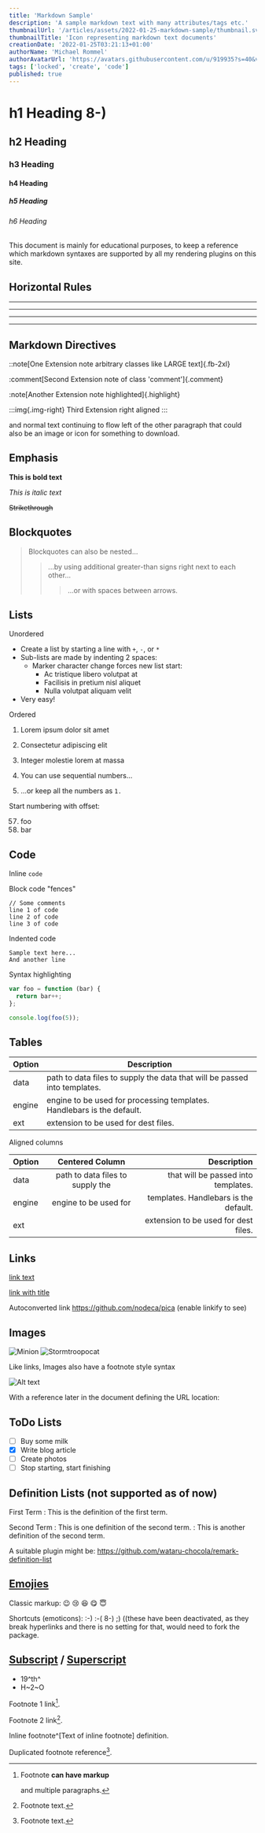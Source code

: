 ```yaml
---
title: 'Markdown Sample'
description: 'A sample markdown text with many attributes/tags etc.'
thumbnailUrl: '/articles/assets/2022-01-25-markdown-sample/thumbnail.svg'
thumbnailTitle: 'Icon representing markdown text documents'
creationDate: '2022-01-25T03:21:13+01:00'
authorName: 'Michael Rommel'
authorAvatarUrl: 'https://avatars.githubusercontent.com/u/919935?s=40&v=4'
tags: ['locked', 'create', 'code']
published: true
---
```


# h1 Heading 8-)

## h2 Heading

### h3 Heading

#### h4 Heading

##### h5 Heading

###### h6 Heading

This document is mainly for educational purposes, to keep a reference which
markdown syntaxes are supported by all my rendering plugins on this site.


## Horizontal Rules

---
- - -
***
___

## Markdown Directives

::note[One Extension note arbitrary classes like LARGE text]{.fb-2xl}

:comment[Second Extension note of class 'comment']{.comment}

:note[Another Extension note highlighted]{.highlight}

:::img{.img-right}
Third Extension right aligned
:::

and normal text continuing to flow left of the other paragraph
that could also be an image or icon for something to download.


## Emphasis

**This is bold text**

_This is italic text_

~~Strikethrough~~

## Blockquotes

> Blockquotes can also be nested...
>
> > ...by using additional greater-than signs right next to each other...
> >
> > > ...or with spaces between arrows.

## Lists

Unordered

- Create a list by starting a line with `+`, `-`, or `*`
- Sub-lists are made by indenting 2 spaces:
  - Marker character change forces new list start:
    - Ac tristique libero volutpat at
    * Facilisis in pretium nisl aliquet
    - Nulla volutpat aliquam velit
- Very easy!

Ordered

1. Lorem ipsum dolor sit amet
2. Consectetur adipiscing elit
3. Integer molestie lorem at massa

4. You can use sequential numbers...
5. ...or keep all the numbers as `1.`

Start numbering with offset:

57. foo
1. bar

## Code

Inline `code`

Block code "fences"

```
// Some comments
line 1 of code
line 2 of code
line 3 of code
```


Indented code

    Sample text here...
    And another line


Syntax highlighting

```js
var foo = function (bar) {
  return bar++;
};

console.log(foo(5));
```

## Tables

| Option | Description                                                               |
| ------ | ------------------------------------------------------------------------- |
| data   | path to data files to supply the data that will be passed into templates. |
| engine | engine to be used for processing templates. Handlebars is the default.    |
| ext    | extension to be used for dest files.                                      |

Aligned columns

| Option |        Centered Column             |                          Description |
|:-------|:----------------------------------:|-------------------------------------:|
|   data | path to data files to supply the   |  that will be passed into templates. |
| engine |   engine to be used for            |templates. Handlebars is the default. |
|    ext |                                    | extension to be used for dest files. |

## Links

[link text](http://dev.nodeca.com)

[link with title](http://nodeca.github.io/pica/demo/ 'title text!')

Autoconverted link https://github.com/nodeca/pica (enable linkify to see)

## Images

![Minion](https://octodex.github.com/images/minion.png)
![Stormtroopocat](https://octodex.github.com/images/stormtroopocat.jpg 'The Stormtroopocat')

Like links, Images also have a footnote style syntax

![Alt text][id]

With a reference later in the document defining the URL location:

[id]: https://octodex.github.com/images/dojocat.jpg 'The Dojocat'

## ToDo Lists

* [ ] Buy some milk
* [X] Write blog article
* [ ] Create photos
* [ ] Stop starting, start finishing

## Definition Lists (not supported as of now)

First Term
: This is the definition of the first term.

Second Term
: This is one definition of the second term.
: This is another definition of the second term.

A suitable plugin might be: https://github.com/wataru-chocola/remark-definition-list

## [Emojies](https://github.com/markdown-it/markdown-it-emoji)

Classic markup: :wink: :cry: :laughing: :yum: :innocent:

Shortcuts (emoticons): :-) :-( 8-) ;) ((these have been deactivated, as they break hyperlinks and there is no setting for that, would need to fork the package.

## [Subscript](https://github.com/markdown-it/markdown-it-sub) / [Superscript](https://github.com/markdown-it/markdown-it-sup)

- 19^th^
- H~2~O

Footnote 1 link[^first].

Footnote 2 link[^second].

Inline footnote^[Text of inline footnote] definition.

Duplicated footnote reference[^second].

[^first]: Footnote **can have markup**

    and multiple paragraphs.

[^second]: Footnote text.

